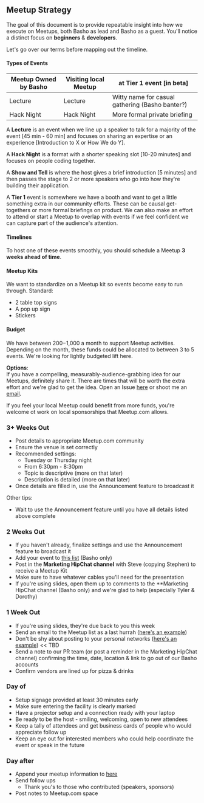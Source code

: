 ## Meetup Strategy

The goal of this document is to provide repeatable insight into how we execute on Meetups, both Basho as lead and Basho as a guest. You'll notice a distinct focus on **beginners** & **developers**. 

 Let's go over our terms before mapping out the timeline.

#### Types of Events

|Meetup Owned by Basho|Visiting local Meetup|at Tier 1 event [in beta]|
|--------|--------|----------|
Lecture|Lecture|Witty name for casual gathering (Basho banter?)
Hack Night|Hack Night|More formal private briefing

A **Lecture** is an event when we line up a speaker to talk for a majority of the event [45 min - 60 min] and focuses on sharing an expertise or an experience [Introduction to X or How We do Y].

A **Hack Night** is a format with a shorter speaking slot [10-20 minutes] and focuses on people coding together.

A **Show and Tell** is where the host gives a brief introduction [5 minutes] and then passes the stage to 2 or more speakers who go into how they're building their application. 

A **Tier 1** event is somewhere we have a booth and want to get a little something extra in our community efforts. These can be causal get-togethers or more formal briefings on product. We can also make an effort to attend or start a Meetup to overlap with events if we feel confident we can capture part of the audience's attention.

#### Timelines
To host one of these events smoothly, you should schedule a Meetup **3 weeks ahead of time**. 

#### Meetup Kits

We want to standardize on a Meetup kit so events become easy to run through. Standard: 
* 2 table top signs
* A pop up sign 
* Stickers 

#### Budget

We have between $200-$1,000 a month to support Meetup activities. Depending on the month, these funds could be allocated to between 3 to 5 events. We're looking for lightly budgeted lift here. 

**Options**:  
If you have a compelling, measurably-audience-grabbing idea for our Meetups, definitely share it. There are times that will be worth the extra effort and we're glad to get the idea. Open an Issue [here](https://github.com/basho-labs/the-riak-community/issues) or shoot me an [email](mailto:mbrender@basho.com).

If you feel your local Meetup could benefit from more funds, you're welcome ot work on local sponsorships that Meetup.com allows.


### 3+ Weeks Out

* Post details to appropriate Meetup.com community
* Ensure the venue is set correctly 
* Recommended settings: 
	* Tuesday or Thursday night
	* From 6:30pm - 8:30pm 
	* Topic is descriptive (more on that later)
	* Description is detailed (more on that later)
* Once details are filled in, use the Announcement feature to broadcast it

Other tips: 
* Wait to use the Announcement feature until you have all details listed above complete

### 2 Weeks Out

* If you haven't already, finalize settings and use the Announcement feature to broadcast it
* Add your event to [this list](https://docs.google.com/a/basho.com/spreadsheets/d/1NgpH1doVeWi-38YLN07oTS-46vkRxEFx7gun0Npn0ss/edit?usp=sharing) (Basho only)
* Post in the **Marketing HipChat channel** with Steve (copying Stephen) to receive a Meetup Kit
* Make sure to have whatever cables you'll need for the presentation
* If you're using slides, open them up to comments to the **Marketing HipChat channel (Basho only) and we're glad to help (especially Tyler & Dorothy)


### 1 Week Out

* If you're using slides, they're due back to you this week
* Send an email to the Meetup list as a last hurrah ([here's an example](https://docs.google.com/a/basho.com/document/d/1WgO8OV-6_FAMdZVhknlbQJr56ySOfm-3p9rJYh7M8us/edit?usp=sharing))
* Don't be shy about posting to your personal networks ([here's an example]()) << TBD
* Send a note to our PR team (or post a reminder in the Marketing HipChat channel) confirming the time, date, location & link to go out of our Basho accounts
* Confirm vendors are lined up for pizza & drinks

### Day of

* Setup signage provided at least 30 minutes early
* Make sure entering the facility is clearly marked
* Have a projector setup and a connection ready with your laptop
* Be ready to be the host - smiling, welcoming, open to new attendees
* Keep a tally of attendees and get business cards of people who would appreciate follow up
* Keep an eye out for interested members who could help coordinate the event or speak in the future

### Day after

* Append your meetup information to [here](https://docs.google.com/a/basho.com/document/d/1WgO8OV-6_FAMdZVhknlbQJr56ySOfm-3p9rJYh7M8us/edit?usp=sharing)
* Send follow ups 
	* Thank you's to those who contributed (speakers, sponsors)
* Post notes to Meetup.com space